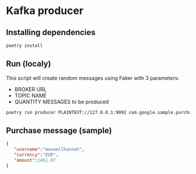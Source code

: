 # Kafka producer

## Installing dependencies
```bash
poetry install
```

## Run (localy)
This script will create random messages using Faker with 3 parameters:
* BROKER URL
* TOPIC NAME
* QUANTITY MESSAGES to be produced

```bash
poetry run producer PLAINTEXT://127.0.0.1:9092 com.google.sample.purchases 1000
```

## Purchase message (sample)

```json
{
   "username":"maxwellhannah",
   "currency":"EUR",
   "amount":1461.07
}
```